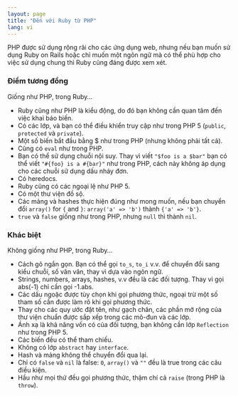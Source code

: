 ```yaml
---
layout: page
title: "Đến với Ruby từ PHP"
lang: vi
---
```


PHP được sử dụng rộng rãi cho các ứng dụng web, nhưng nếu bạn muốn
sử dụng Ruby on Rails hoặc chỉ muốn một ngôn ngữ mà có thể phù hợp
cho việc sử dụng chung thì Ruby cũng đáng được xem xét.

### Điểm tương đồng

Giống như PHP, trong Ruby…

* Ruby cũng như PHP là kiểu động, do đó bạn không cần quan tâm đến
  việc khai báo biến.
* Có các lớp, và bạn có thể điều khiển truy cập như trong PHP 5
  (`public`, `protected` và `private`).
* Một số biến bắt đầu bằng $ như trong PHP (nhưng không phải tất cả).
* Cũng có `eval` như trong PHP.
* Bạn có thể sử dụng chuỗi nội suy. Thay vì viết `"$foo is a $bar"`
  bạn có thể viết `"#{foo} is a #{bar}"` như trong PHP, cách này
  không áp dụng cho các chuỗi sử dụng dấu nháy đơn.
* Có heredocs.
* Ruby cũng có các ngoại lệ như PHP 5.
* Có một thư viện đồ sộ.
* Các mảng và hashes thực hiện đúng như mong muốn, nếu bạn chuyển đổi
  `array()` for `{` and `}`\: `array('a' => 'b')` thành `{'a' => 'b'}`.
* `true` và `false` giống như trong PHP, nhưng `null` thì thành `nil`.

### Khác biệt

Không giống như PHP, trong Ruby…

* Cách gõ ngắn gọn. Bạn có thể gọi `to_s`, `to_i` v.v. để
  chuyển đổi sang kiểu chuỗi, số vân vân, thay vì dựa vào ngôn ngữ.
* Strings, numbers, arrays, hashes, v.v đều là các đối tượng. Thay vì
  gọi abs(-1) chỉ cần gọi -1.abs.
* Các dấu ngoặc được tùy chọn khi gọi phương thức, ngoại trừ một số
  tham số cần được làm rõ khi gọi phương thức.
* Thay cho các quy ước đặt tên, như gạch chân, các phần mở rộng của
  thư viện chuẩn được sắp xếp trong các mô-đun và các lớp.
* Ánh xạ là khả năng vốn có của đối tượng, bạn không cần lớp `Reflection`
  như trong PHP 5.
* Các biến đều có thể tham chiếu.
* Không có lớp `abstract` hay `interface`.
* Hash và mảng không thể chuyển đổi qua lại.
* Chỉ có `false` và `nil` là false: `0`, `array()` và `""` đều là true
  trong các câu điều kiện.
* Hầu như mọi thứ đều gọi phương thức, thậm chí cả `raise` (trong PHP là `throw`).
